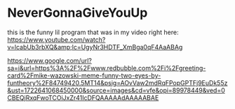 # NeverGonnaGiveYouUp
this is the funny lil program that was in my video right here: https://www.youtube.com/watch?v=lcabUb3rbXQ&amp;lc=UgyNr3HDTF_XmBga0qF4AaABAg

https://www.google.com/url?sa=i&url=https%3A%2F%2Fwww.redbubble.com%2Fi%2Fgreeting-card%2Fmike-wazowski-meme-funny-two-eyes-by-funtheory%2F84749420.5MT14&psig=AOvVaw2mdRqFPopGPTFj9EuDk55z&ust=1722641068450000&source=images&cd=vfe&opi=89978449&ved=0CBEQjRxqFwoTCOiJxZr41IcDFQAAAAAdAAAAABAE
